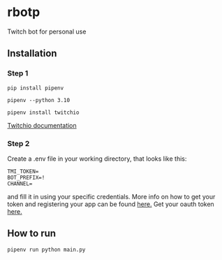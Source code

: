 # rbotp
Twitch bot for personal use

## Installation

### Step 1

```pip install pipenv```

```pipenv --python 3.10```

```pipenv install twitchio```

[Twitchio documentation](https://twitchio.dev/en/latest/)

### Step 2
Create a .env file in your working directory, that looks like this:

```
TMI_TOKEN=
BOT_PREFIX=!
CHANNEL=
```

and fill it in using your specific credentials. More info on how to get your token and registering your app can be found [here.](https://dev.twitch.tv/docs/authentication/register-app)
Get your oauth token [here.](https://twitchapps.com/tmi/)

## How to run

```pipenv run python main.py```